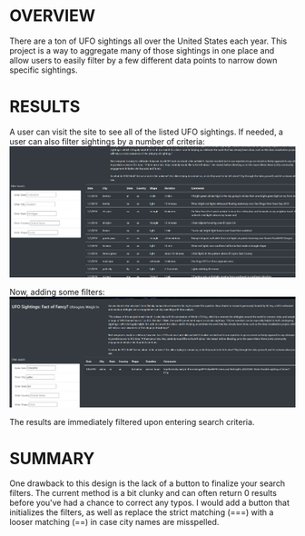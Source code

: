 # OVERVIEW
There are a ton of UFO sightings all over the United States each year. This project is a way to aggregate many of those sightings in one place and allow users to easily filter by a few different data points to narrow down specific sightings. 
# RESULTS
A user can visit the site to see all of the listed UFO sightings. If needed, a user can also filter sightings by a number of criteria: 
![no filter](https://github.com/dylanvowell/UFOs/blob/main/static/images/no_filter.png?raw=true)

Now, adding some filters: 
![yes filter](https://github.com/dylanvowell/UFOs/blob/main/static/images/yes_filter.png?raw=true)

The results are immediately filtered upon entering search criteria. 

# SUMMARY
One drawback to this design is the lack of a button to finalize your search filters. The current method is a bit clunky and can often return 0 results before you've had a chance to correct any typos. I would add a button that initializes the filters, as well as replace the strict matching (===) with a looser matching (==) in case city names are misspelled. 
